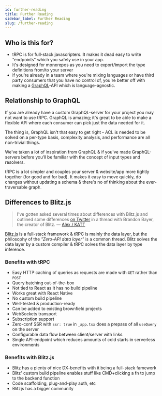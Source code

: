 ```yaml
---
id: further-reading
title: Further Reading
sidebar_label: Further Reading
slug: /further-reading
---
```




## Who is this for?

- tRPC is for full-stack javascripters. It makes it dead easy to write "endpoints" which you safely use in your app.
- It's designed for monorepos as you need to export/import the type definitions from/to your server
- If you're already in a team where you're mixing languages or have third party consumers that you have no control of, you're better off with making a [GraphQL](https://graphql.org/)-API which is language-agnostic.

## Relationship to GraphQL

If you are already have a custom GraphQL-server for your project you may not want to use tRPC. GraphQL is amazing; it's great to be able to make a flexible API where each consumer can pick just the data needed for it. 

The thing is, GraphQL isn't that easy to get right - ACL is needed to be solved on a per-type basis, complexity analysis, and performance are all non-trivial things.

We've taken a lot of inspiration from GraphQL & if you've made GraphQL-servers before you'll be familiar with the concept of input types and resolvers.

tRPC is a lot simpler and couples your server & website/app more tightly together (for good and for bad). It makes it easy to move quickly, do changes without updating a schema & there's no of thinking about the ever-traversable graph.

## Differences to Blitz.js

> I've gotten asked several times about differences with Blitz.js and outlined some differences [on Twitter](https://twitter.com/alexdotjs/status/1436654002477969411) in a thread with Brandon Bayer, the creator of Blitz. &mdash; [Alex / KATT](https://twitter.com/alexdotjs)

[Blitz.js](https://blitzjs.com) is a full-stack framework & tRPC is mainly the data layer, but the philosophy of the _"Zero-API data layer"_ is a common thread. Blitz solves the data layer by a custom compiler &amp; tRPC solves the data layer by type inference.

### Benefits with tRPC

- Easy HTTP caching of queries as requests are made with `GET` rather than `POST`
- Query batching out-of-the-box
- Not tied to React as it has no build pipeline
- Works great with React Native
- No custom build pipeline
- Well-tested & production-ready
- Can be added to existing brownfield projects
- WebSockets transport
- Subscription support
- Zero-conf SSR with `ssr: true` in `_app.tsx` does a prepass of all `useQuery` on the server
- Configurable data flow between client/server with links
- Single API-endpoint which reduces amounts of cold starts in serverless environments

### Benefits with Blitz.js

- Blitz has a plenty of nice DX-benefits with it being a full-stack famework  
- Blitz' custom build pipeline enables stuff like CMD+clicking a fn to jump to the backend function  
- Code scaffolding, plug-and-play auth, etc
- Blitzjs has a bigger community  
